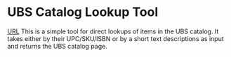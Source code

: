 # UBS Catalog Lookup Tool
[URL](https://davidthaler.github.io/ubslookup)
This is a simple tool for direct lookups of items in the UBS catalog.
It takes either by their UPC/SKU/ISBN or by a short text descriptions 
as input and returns the UBS catalog page.